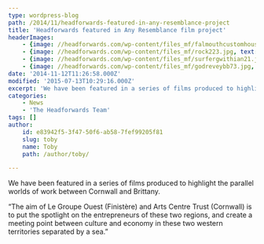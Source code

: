 ```yaml
---
type: wordpress-blog
path: /2014/11/headforwards-featured-in-any-resemblance-project
title: 'Headforwards featured in Any Resemblance film project'
headerImages:
    - {image: //headforwards.com/wp-content/files_mf/falmouthcustomhousequaypw.jpg, text: ""}
    - {image: //headforwards.com/wp-content/files_mf/rock223.jpg, text: ""}
    - {image: //headforwards.com/wp-content/files_mf/surfergwithian21.jpg, text: ""}
    - {image: //headforwards.com/wp-content/files_mf/godreveybb73.jpg, text: ""}
date: '2014-11-12T11:26:58.000Z'
modified: '2015-07-13T10:29:16.000Z'
excerpt: 'We have been featured in a series of films produced to highlight the parallel worlds of work between Cornwall and Brittany. “The aim of Le Groupe Ouest (Finistère) and Arts Centre Trust (Cornwall) is to put the spotlight on the entrepreneurs of these two regions, and create a meeting point between culture and economy in these two western …'
categories:
    - News
    - 'The Headforwards Team'
tags: []
author:
    id: e83942f5-3f47-50f6-ab58-7fef99205f81
    slug: toby
    name: Toby
    path: /author/toby/

---
```

We have been featured in a series of films produced to highlight the parallel worlds of work between Cornwall and Brittany.

“The aim of Le Groupe Ouest (Finistère) and Arts Centre Trust (Cornwall) is to put the spotlight on the entrepreneurs of these two regions, and create a meeting point between culture and economy in these two western territories separated by a sea.”
